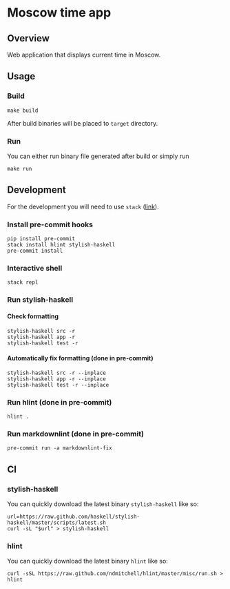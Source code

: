 # Moscow time app

## Overview

Web application that displays current time in Moscow.

## Usage

### Build

    make build

After build binaries will be placed to `target` directory.

### Run

You can either run binary file generated after build or simply run

    make run

## Development

For the development you will need to use `stack`
([link](https://docs.haskellstack.org/en/stable/README/)).

### Install pre-commit hooks

    pip install pre-commit
    stack install hlint stylish-haskell
    pre-commit install

### Interactive shell

    stack repl

### Run stylish-haskell

#### Check formatting

    stylish-haskell src -r
    stylish-haskell app -r
    stylish-haskell test -r

#### Automatically fix formatting  (done in pre-commit)

    stylish-haskell src -r --inplace
    stylish-haskell app -r --inplace
    stylish-haskell test -r --inplace

### Run hlint (done in pre-commit)

    hlint .

### Run markdownlint (done in pre-commit)

    pre-commit run -a markdownlint-fix

## CI

### stylish-haskell

You can quickly download the latest binary `stylish-haskell` like so:

    url=https://raw.github.com/haskell/stylish-haskell/master/scripts/latest.sh
    curl -sL "$url" > stylish-haskell

### hlint

You can quickly download the latest binary `hlint` like so:

    curl -sSL https://raw.github.com/ndmitchell/hlint/master/misc/run.sh > hlint
